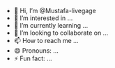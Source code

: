 - 👋 Hi, I’m @Mustafa-livegage
- 👀 I’m interested in ...
- 🌱 I’m currently learning ...
- 💞️ I’m looking to collaborate on ...
- 📫 How to reach me ...
- 😄 Pronouns: ...
- ⚡ Fun fact: ...

<!---
Mustafa-livegage/Mustafa-livegage is a ✨ special ✨ repository because its `README.md` (this file) appears on your GitHub profile.
You can click the Preview link to take a look at your changes.
--->
